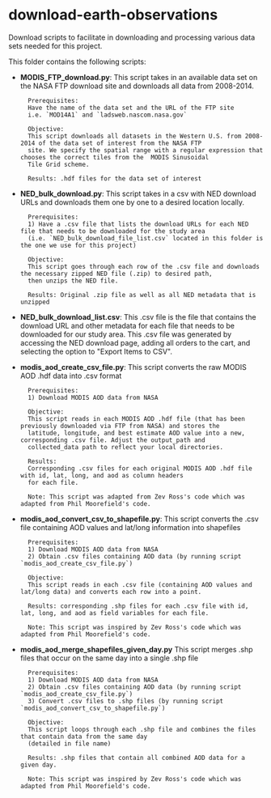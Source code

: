 # download-earth-observations
Download scripts to facilitate in downloading and processing various data sets needed for this project.

This folder contains the following scripts:

* **MODIS_FTP_download.py**: This script takes in an available data set on the NASA FTP download site and downloads all data from 2008-2014.

        Prerequisites:
        Have the name of the data set and the URL of the FTP site
        i.e. `MOD14A1` and `ladsweb.nascom.nasa.gov`
        
        Objective:
        This script downloads all datasets in the Western U.S. from 2008-2014 of the data set of interest from the NASA FTP 
        site. We specify the spatial range with a regular expression that chooses the correct tiles from the  MODIS Sinusoidal 
        Tile Grid scheme.
        
        Results: .hdf files for the data set of interest

* **NED_bulk_download.py**: This script takes in a csv with NED download URLs and downloads them one by one to a desired location locally.
        
        Prerequisites:
        1) Have a .csv file that lists the download URLs for each NED file that needs to be downloaded for the study area
        (i.e. `NED_bulk_download_file_list.csv` located in this folder is the one we use for this project)
        
        Objective:
        This script goes through each row of the .csv file and downloads the necessary zipped NED file (.zip) to desired path,
        then unzips the NED file.
        
        Results: Original .zip file as well as all NED metadata that is unzipped

* **NED_bulk_download_list.csv**: This .csv file is the file that contains the download URL and other metadata for each file that needs to be downloaded for our study area. This .csv file was generated by accessing the NED download page, adding all orders to the cart, and selecting the option to "Export Items to CSV". 
* **modis_aod_create_csv_file.py**: This script converts the raw MODIS AOD .hdf data into .csv format

        Prerequisites:
        1) Download MODIS AOD data from NASA
        
        Objective:
        This script reads in each MODIS AOD .hdf file (that has been previously downloaded via FTP from NASA) and stores the
        latitude, longitude, and best estimate AOD value into a new, corresponding .csv file. Adjust the output_path and
        collected_data path to reflect your local directories.
        
        Results:
        Corresponding .csv files for each original MODIS AOD .hdf file with id, lat, long, and aod as column headers
        for each file.
        
        Note: This script was adapted from Zev Ross's code which was adapted from Phil Moorefield's code.

* **modis_aod_convert_csv_to_shapefile.py**: This script converts the .csv file containing AOD values and lat/long information into shapefiles

        Prerequisites:
        1) Download MODIS AOD data from NASA
        2) Obtain .csv files containing AOD data (by running script `modis_aod_create_csv_file.py`)
        
        Objective:
        This script reads in each .csv file (containing AOD values and lat/long data) and converts each row into a point.
        
        Results: corresponding .shp files for each .csv file with id, lat, long, and aod as field variables for each file.
        
        Note: This script was inspired by Zev Ross's code which was adapted from Phil Moorefield's code.

* **modis_aod_merge_shapefiles_given_day.py** This script merges .shp files that occur on the same day into a single .shp file

        Prerequisites:
        1) Download MODIS AOD data from NASA
        2) Obtain .csv files containing AOD data (by running script `modis_aod_create_csv_file.py`)
        3) Convert .csv files to .shp files (by running script `modis_aod_convert_csv_to_shapefile.py`)
        
        Objective:
        This script loops through each .shp file and combines the files that contain data from the same day
        (detailed in file name)
        
        Results: .shp files that contain all combined AOD data for a given day.
        
        Note: This script was inspired by Zev Ross's code which was adapted from Phil Moorefield's code.